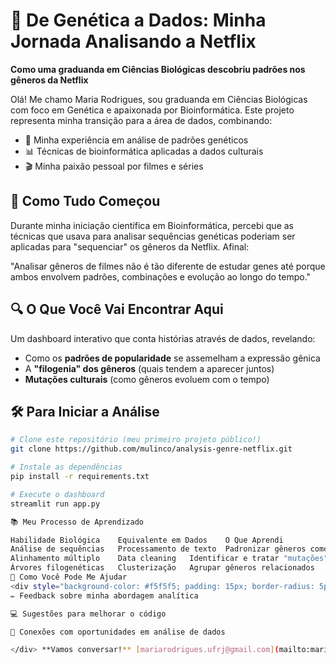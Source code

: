 # 🧬 De Genética a Dados: Minha Jornada Analisando a Netflix

**Como uma graduanda em Ciências Biológicas descobriu padrões nos gêneros da Netflix**

Olá! Me chamo Maria Rodrigues, sou graduanda em Ciências Biológicas com foco em Genética e apaixonada por Bioinformática. Este projeto representa minha transição para a área de dados, combinando:

- 🧪 Minha experiência em análise de padrões genéticos
- 📊 Técnicas de bioinformática aplicadas a dados culturais
- 🎬 Minha paixão pessoal por filmes e séries

## 🌱 Como Tudo Começou

Durante minha iniciação científica em Bioinformática, percebi que as técnicas que usava para analisar sequências genéticas poderiam ser aplicadas para "sequenciar" os gêneros da Netflix. Afinal:

"Analisar gêneros de filmes não é tão diferente de estudar genes até porque ambos envolvem padrões, combinações e evolução ao longo do tempo."

## 🔍 O Que Você Vai Encontrar Aqui

Um dashboard interativo que conta histórias através de dados, revelando:

- Como os **padrões de popularidade** se assemelham a expressão gênica
- A **"filogenia" dos gêneros** (quais tendem a aparecer juntos)
- **Mutações culturais** (como gêneros evoluem com o tempo)

## 🛠️ Para Iniciar a Análise

```bash
# Clone este repositório (meu primeiro projeto público!)
git clone https://github.com/mulinco/analysis-genre-netflix.git

# Instale as dependências
pip install -r requirements.txt

# Execute o dashboard
streamlit run app.py

📚 Meu Processo de Aprendizado

Habilidade Biológica	Equivalente em Dados	O Que Aprendi
Análise de sequências	Processamento de texto	Padronizar gêneros como faço com genes
Alinhamento múltiplo	Data cleaning	Identificar e tratar "mutações" nos dados
Árvores filogenéticas	Clusterização	Agrupar gêneros relacionados
🤝 Como Você Pode Me Ajudar
<div style="background-color: #f5f5f5; padding: 15px; border-radius: 5px; margin: 20px 0;"> Como alguém em transição de carreira, adoraria:
✏️ Feedback sobre minha abordagem analítica

💻 Sugestões para melhorar o código

🔗 Conexões com oportunidades em análise de dados

</div> **Vamos conversar!** [mariarodrigues.ufrj@gmail.com](mailto:mariarodrigues.ufrj@gmail.com) | [Meu LinkedIn](https://linkedin.com/in/mariaclararodrigues3113) ```
